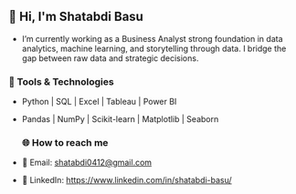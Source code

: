 ## 👋 Hi, I'm Shatabdi Basu
-  I’m currently  working as a Business Analyst strong foundation in data analytics, machine learning, and storytelling through data. I bridge the gap between raw data and strategic decisions.

### 🔧 Tools & Technologies
- Python | SQL | Excel | Tableau | Power BI
- Pandas | NumPy | Scikit-learn | Matplotlib | Seaborn

  ### 🌐 How to reach me 
- 📧 Email: shatabdi0412@gmail.com
- 💼 LinkedIn: https://www.linkedin.com/in/shatabdi-basu/
